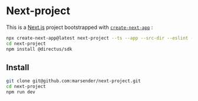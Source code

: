 # Next-project

This is a [Next.js](https://nextjs.org) project bootstrapped with [`create-next-app`](https://nextjs.org/docs/app/api-reference/cli/create-next-app) :

```bash
npx create-next-app@latest next-project --ts --app --src-dir --eslint --turbopack --tailwind --import-alias "@/*"
cd next-project
npm install @directus/sdk
```

## Install

```bash
git clone git@github.com:marsender/next-project.git
cd next-project
npm run dev
```
